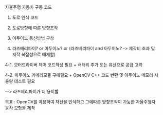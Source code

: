 자율주행 자동차 구동 코드

1. 도로 인식 코드

2. 도로방향에 따른 방향조작

3. 아두이노 통신방법 구상

4. 라즈베리파이? or 아두이노? or (라즈베리파이 and 아두이노? -> 제작비 초과 및 제작 복잡성으로 배제함)

4-1. 모터드라이버 제어 코드작성 필요 + 배터리 추가 또는 유선으로 공급 고려

4-2. 아두이노 카메라모듈 구매필요 + OpenCV C++ 코드 변환 및 아두이노 메모리 사용량 테스트 필요

--> 라즈베리파이가 더 용이함

목표 : OpenCV를 이용하여 차선을 인식하고 그에따른 방향조작이 가능한 자율주행자동차 모형을 제작
